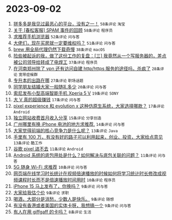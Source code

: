 # 2023-09-02

1. [拼多多是我见过最恶心的平台，没有之一！](https://www.v2ex.com/t/970281) `58条评论` `淘宝`
1. [关于 [春松客服] SPAM 事件的回顾](https://www.v2ex.com/t/970315) `58条评论` `程序员`
1. [求推荐手机浏览器](https://www.v2ex.com/t/970283) `52条评论` `问与答`
1. [大佬们，现在买房就一定要维权吗？](https://www.v2ex.com/t/970297) `51条评论` `问与答`
1. [brew 用全局代理仍然下载奇慢](https://www.v2ex.com/t/970344) `38条评论` `macOS`
1. [险些被起诉的我，做了这份工作的复盘：[三] 我竟然从一个写服务器的，差点被公司领导给转成了电焊工](https://www.v2ex.com/t/970291) `37条评论` `程序员`
1. [在河南郑州除了 vpn 还有访问自建 http/https 服务的途径吗，杀疯了](https://www.v2ex.com/t/970368) `28条评论` `宽带症候群`
1. [专升本的出路在哪](https://www.v2ex.com/t/970287) `27条评论` `职场话题`
1. [同学朋友结婚大家一般随礼多少](https://www.v2ex.com/t/970355) `20条评论` `问与答`
1. [索尼发布小型高端智能手机 Xperia 5 V](https://www.v2ex.com/t/970345) `19条评论` `SONY`
1. [大 V 真的超级赚钱](https://www.v2ex.com/t/970374) `17条评论` `问与答`
1. [pixel experience 和 evolution x 这种仿原生系统，大家选择哪款？](https://www.v2ex.com/t/970327) `17条评论` `Android`
1. [独立网站收费首月收入分享](https://www.v2ex.com/t/970306) `15条评论` `分享创造`
1. [广州哪里有换 iPhone 电池的地方求推荐.](https://www.v2ex.com/t/970366) `14条评论` `问与答`
1. [大家觉得前端的核心竞争力是什么呢？](https://www.v2ex.com/t/970378) `13条评论` `Java`
1. [手里有 100 万，有没有好的路子可以利用起来，创业、投资，大家给点意见](https://www.v2ex.com/t/970372) `13条评论` `酷工作`
1. [谷歌 pixel 进不去](https://www.v2ex.com/t/970365) `11条评论` `Android`
1. [Android 系统的底包用处是什么？如何解决与底包关联的问题？](https://www.v2ex.com/t/970282) `11条评论` `问与答`
1. [5G 随身 Wi-Fi 求推荐](https://www.v2ex.com/t/970296) `10条评论` `问与答`
1. [网页端在线学习时长统计在视频倍速播放的时候如何将学习统计时长修改成视频课程时长而不是倍速播放时间用时](https://www.v2ex.com/t/970290) `10条评论` `程序员`
1. [iPhone 15 马上发布了，你换吗？](https://www.v2ex.com/t/970387) `9条评论` `问与答`
1. [大家给我估个价](https://www.v2ex.com/t/970307) `9条评论` `求职`
1. [喝酒，大部分是消愁，少数人是快乐。](https://www.v2ex.com/t/970295) `9条评论` `随想`
1. [有没有香港或者美国的实体卡呀，我想搞一个](https://www.v2ex.com/t/970286) `9条评论` `问与答`
1. [有人在用 giffgaff 的卡吗？](https://www.v2ex.com/t/970373) `8条评论` `生活`
